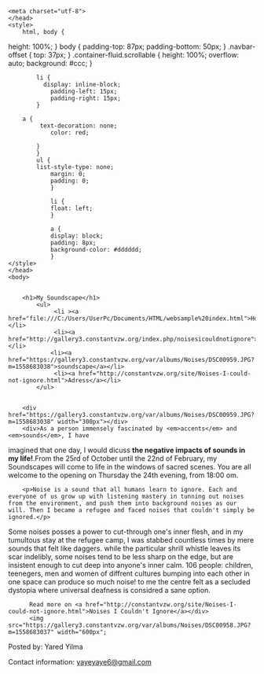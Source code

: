 
<html>
	<title>My Soundscape</title>

	<meta charset="utf-8">
	</head>
	<style>
		html, body {
  height: 100%;
}
body {
  padding-top: 87px; 
  padding-bottom: 50px; 
}
.navbar-offset {
    top: 37px; 
}
.container-fluid.scrollable {
  height: 100%; 
  overflow: auto; 
  background: #ccc;
}

			li {
  			  display: inline-block;
    			padding-left: 15px;
    			padding-right: 15px;
			}  

		a {
   			 text-decoration: none;
    			color: red;

			}
			} 
			ul {
  			list-style-type: none;
 				margin: 0;
  				padding: 0;
				}
				
				li {
  				float: left;
				}

				a {
  				display: block;
  				padding: 8px;
 				background-color: #dddddd;
				}
	</style>
	</head>
	<body>


		<h1>My Soundscape</h1>
			<ul>
 				 <li ><a href="file:///C:/Users/UserPc/Documents/HTML/websample%20index.html">Home</a></li>
 				 <li><a href="http://gallery3.constantvzw.org/index.php/noisesicouldnotignore">Exhibition</a></li>
  				<li><a href="https://gallery3.constantvzw.org/var/albums/Noises/DSC00959.JPG?m=1558683038">soundscape</a></li>
 				 <li><a href="http://constantvzw.org/site/Noises-I-could-not-ignore.html">Adress</a></li>
			</ul>


		<div href="https://gallery3.constantvzw.org/var/albums/Noises/DSC00959.JPG?m=1558683038" width="300px"></div>
		<div>As a person immensely fascinated by <em>accents</em> and <em>sounds</em>, I have 

imagined that one day, I would dicuss <strong>the negative impacts of sounds in my life!</strong>.From the 25rd of October until the 22nd of February, my Soundscapes will come to life in the windows of sacred scenes. You are all welcome to the opening on Thursday the 24th evening, from 18:00 om.


		<p>Noise is a sound that all humans learn to ignore. Each and everyone of us grow up with listening mastery in tunning out noises from the environment, and push them into background noises as our will. Then I became a refugee and faced noises that couldn't simply be ignored.</p>

<p>Some noises posses a power to cut-through one's inner flesh, and in my tumultous stay at the refugee camp, I was stabbed countless times by mere sounds that felt like daggers. while the particular shrill whistle leaves its scar indelibly, some noises tend to be less sharp on the edge, but are insistent enough to cut deep into anyone's inner calm. 106
 people: children, teenegers, men and women of diffrent cultures bumping into each other in one space can produce so much noise! to me the centre felt as a secluded dystopia where universal deafness is considred a sane option.</p>

		  Read more on <a href="http://constantvzw.org/site/Noises-I-could-not-ignore.html">Noises I Couldn't Ignore</a></div>
		  <img src="https://gallery3.constantvzw.org/var/albums/Noises/DSC00958.JPG?m=1558683037" width="600px";


<footer>
  <p>Posted by: Yared Yilma</p>
  <p>Contact information: <a href="http://constantvzw.org/site/Noises-I-could-not-ignore.htm">
  yayeyaye6@gmail.com</a></p>
</footer>
	</body>
</html>
